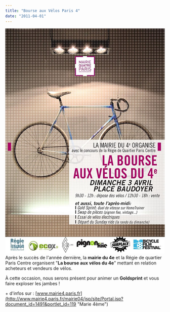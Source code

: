 ```yaml
---
title: "Bourse aux Vélos Paris 4"
date: "2011-04-01"
---
```


[![](images/affiche-bourse-HD-def.jpg "La bourse aux vélos - 4ème - Paris")](http://www.guidoline.com/wp-content/uploads/2011/04/affiche-bourse-HD-def.jpg)Après le succès de l'année dernière, la **mairie du 4e** et la Régie de quartier Paris Centre organisent "**La bourse aux vélos du 4e**" mettant en relation acheteurs et vendeurs de vélos.

À cette occasion, nous serons présent pour animer un **Goldsprint** et vous faire exploser les jambes !

\+ d'infos sur : [www.mairie4.paris.fr](http://www.mairie4.paris.fr/mairie04/jsp/site/Portal.jsp?document_id=1491&portlet_id=119 "Marie 4ème")

